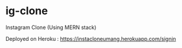 # ig-clone

Instagram Clone (Using MERN stack)

Deployed on Heroku : https://instacloneumang.herokuapp.com/signin
